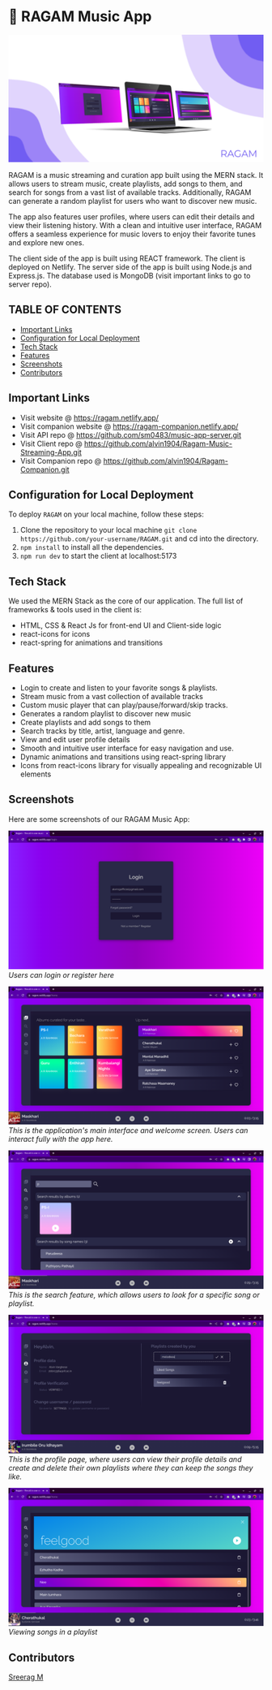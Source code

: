 # :musical_note: RAGAM Music App
![Screenshot 1](public/mockup.png)

RAGAM is a music streaming and curation app built using the MERN stack. It allows users to stream music, create playlists, add songs to them, and search for songs from a vast list of available tracks. Additionally, RAGAM can generate a random playlist for users who want to discover new music. 

The app also features user profiles, where users can edit their details and view their listening history. With a clean and intuitive user interface, RAGAM offers a seamless experience for music lovers to enjoy their favorite tunes and explore new ones.

The client side of the app is built using REACT framework. The client is deployed on Netlify. The server side of the app is built using Node.js and Express.js. The database used is MongoDB (visit important links to go to server repo). 


## TABLE OF CONTENTS

- [Important Links](#important-links)
- [Configuration for Local Deployment](#configuration-for-local-deployment)
- [Tech Stack](#tech-stack)
- [Features](#features)
- [Screenshots](#screenshots)
- [Contributors](#contributors)

## Important Links

- Visit website @ https://ragam.netlify.app/
- Visit companion website @ https://ragam-companion.netlify.app/
- Visit API repo @ https://github.com/sm0483/music-app-server.git
- Visit Client repo @ https://github.com/alvin1904/Ragam-Music-Streaming-App.git
- Visit Companion repo @ https://github.com/alvin1904/Ragam-Companion.git

## Configuration for Local Deployment

To deploy `RAGAM` on your local machine, follow these steps:

1. Clone the repository to your local machine
   `git clone https://github.com/your-username/RAGAM.git`
   and cd into the directory.
2. `npm install` to install all the dependencies.
3. `npm run dev` to start the client at localhost:5173

## Tech Stack
We used the MERN Stack as the core of our application. The full list of frameworks & tools used in the client is:

- HTML, CSS & React Js for front-end UI and Client-side logic
- react-icons for icons
- react-spring for animations and transitions


## Features
- Login to create and listen to your favorite songs & playlists.
- Stream music from a vast collection of available tracks
- Custom music player that can play/pause/forward/skip tracks.
- Generates a random playlist to discover new music
- Create playlists and add songs to them
- Search tracks by title, artist, language and genre.
- View and edit user profile details
- Smooth and intuitive user interface for easy navigation and use.
- Dynamic animations and transitions using react-spring library
- Icons from react-icons library for visually appealing and recognizable UI elements

## Screenshots

Here are some screenshots of our RAGAM Music App:

![Screenshot 1](public/ss1.png)
_Users can login or register here_

![Screenshot 2](public/ss2.png)
_This is the application's main interface and welcome screen. Users can interact fully with the app here._

![Screenshot 3](public/ss3.png)
_This is the search feature, which allows users to look for a specific song or playlist._

![Screenshot 4](public/ss4.png)
_This is the profile page, where users can view their profile details and create and delete their own playlists where they can keep the songs they like._

![Screenshot 5](public/ss6.png)
_Viewing songs in a playlist_

## Contributors

[Sreerag M](https://github.com/sm0483)
